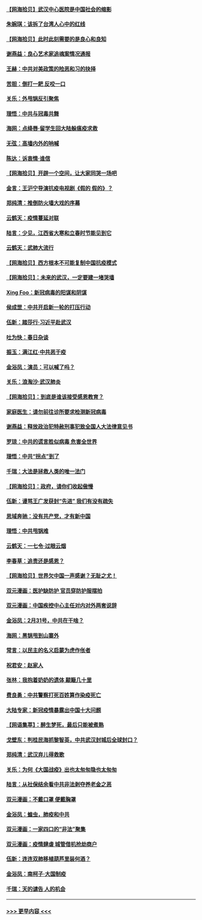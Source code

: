 #### [【网海拾贝】武汉中心医院是中国社会的缩影](../pages/nsc993/n11946574.md?t=03181331) 
#### [朱婉琪：该拆了台湾人心中的红线](../pages/nsc993/n11946959.md?t=03181331) 
#### [【网海拾贝】此时此刻需要的是良心和良知](../pages/nsc993/n11945471.md?t=03181331) 
#### [谢燕益：良心艺术家追魂案情况通报](../pages/nsc993/n11945327.md?t=03181331) 
#### [王赫：中共对美政策的险恶和习的抉择](../pages/nsc993/n11944942.md?t=03181331) 
#### [苦胆：倒打一耙 反咬一口](../pages/nsc993/n11944542.md?t=03181331) 
#### [关乐：外甩锅反引聚焦](../pages/nsc993/n11944211.md?t=03181331) 
#### [理悟：中共与冠毒共舞](../pages/nsc993/n11944197.md?t=03181331) 
#### [海网：点绛唇‧留学生回大陆躲瘟疫求救](../pages/nsc993/n11944043.md?t=03181331) 
#### [无弦：高墙内外的呐喊](../pages/nsc993/n11943684.md?t=03181331) 
#### [陈达：诉衷情·谁信](../pages/nsc993/n11942899.md?t=03181331) 
#### [【网海拾贝】开辟一个空间，让大家同哭一场吧](../pages/nsc993/n11942165.md?t=03181331) 
#### [金言：王沪宁导演抗疫电视剧《假的 假的》？](../pages/nsc993/n11941510.md?t=03181331) 
#### [郑纯清：推倒防火墙大戏的序幕](../pages/nsc993/n11940838.md?t=03181331) 
#### [云鹤天：疫情蔓延对联](../pages/nsc993/n11940579.md?t=03181331) 
#### [陆言：少见，江西省大寒和立春时节能见到它](../pages/nsc993/n11939983.md?t=03181331) 
#### [云鹤天：武肺大流行](../pages/nsc993/n11939902.md?t=03181331) 
#### [【网海拾贝】西方根本不可能复制中国抗疫模式](../pages/nsc993/n11939725.md?t=03181331) 
#### [【网海拾贝】：未来的武汉，一定要建一堵哭墙](../pages/nsc993/n11938684.md?t=03181331) 
#### [Xing Foo：新冠病毒的阳谋和阴谋](../pages/nsc993/n11936086.md?t=03181331) 
#### [侯成罡：中共开启新一轮的打压行动](../pages/nsc993/n11935730.md?t=03181331) 
#### [伍新：踏莎行‧习近平赴武汉](../pages/nsc993/n11935157.md?t=03181331) 
#### [吐为快：春日杂谈](../pages/nsc993/n11934776.md?t=03181331) 
#### [振玉：满江红‧中共恶于疫](../pages/nsc993/n11934647.md?t=03181331) 
#### [金浴凤：演员：可以喊了吗？](../pages/nsc993/n11934602.md?t=03181331) 
#### [关乐：浪淘沙·武汉肺炎](../pages/nsc993/n11931792.md?t=03181331) 
#### [【网海拾贝】：到底是谁该接受感恩教育？](../pages/nsc993/n11931552.md?t=03181331) 
#### [家庭医生：请勿前往诊所要求检测新冠病毒](../pages/nsc993/n11929190.md?t=03181331) 
#### [谢燕益：释放政治犯特赦刑事犯致全国人大法律意见书](../pages/nsc993/n11928978.md?t=03181331) 
#### [罗琼：中共的谎言胜似病毒 危害全世界](../pages/nsc993/n11922636.md?t=03181331) 
#### [理悟：中共“拐点”到了](../pages/nsc993/n11928496.md?t=03181331) 
#### [千瑞：大法是拯救人类的唯一法门](../pages/nsc993/n11927637.md?t=03181331) 
#### [【网海拾贝】：政府，请你们收起傲慢](../pages/nsc993/n11926932.md?t=03181331) 
#### [伍新：谩骂王广发获封“先进” 我们有没有疏失](../pages/nsc993/n11926101.md?t=03181331) 
#### [思域奔驰：没有共产党，才有新中国](../pages/nsc993/n11926058.md?t=03181331) 
#### [理悟：中共甩锅难](../pages/nsc993/n11925355.md?t=03181331) 
#### [云鹤天：一七令·过眼云烟](../pages/nsc993/n11925284.md?t=03181331) 
#### [李春草：追责还是感恩？](../pages/nsc993/n11925274.md?t=03181331) 
#### [【网海拾贝】世界欠中国一声感谢？无耻之尤！](../pages/nsc993/n11925239.md?t=03181331) 
#### [双元漫画：医护缺防护 官员穿防护服摆拍](../pages/nsc993/n11923899.md?t=03181331) 
#### [双元漫画：中国疾控中心主任对内对外两套说辞](../pages/nsc993/n11921994.md?t=03181331) 
#### [金浴凤：2月31号，中共在干啥？](../pages/nsc993/n11922706.md?t=03181331) 
#### [海网：黑锅甩到山寨外](../pages/nsc993/n11922688.md?t=03181331) 
#### [常言：以民主的名义启蒙为虎作伥者](../pages/nsc993/n11922217.md?t=03181331) 
#### [祝君安：赵家人](../pages/nsc993/n11922209.md?t=03181331) 
#### [张林：我抱着奶奶的遗体 颠簸几十里](../pages/nsc993/n11920945.md?t=03181331) 
#### [费良勇：中共警察打死百姓算作染疫死亡](../pages/nsc993/n11919264.md?t=03181331) 
#### [大陆专家：新冠疫情暴露出中国十大问题](../pages/nsc993/n11919187.md?t=03181331) 
#### [【网语集萃】：醉生梦死，最后只能被煮熟](../pages/nsc993/n11918994.md?t=03181331) 
#### [戈壁东：判桂民海抓黎智英，中共武汉封城后全球封口？](../pages/nsc993/n11917982.md?t=03181331) 
#### [郑纯清：武汉弃儿得救歌](../pages/nsc993/n11917881.md?t=03181331) 
#### [关乐：为何《大国战疫》出也太匆匆隐也太匆匆](../pages/nsc993/n11917792.md?t=03181331) 
#### [陆言：从社保结余看中共非法剥夺养老金之恶](../pages/nsc993/n11917084.md?t=03181331) 
#### [双元漫画：不戴口罩 便戴胸罩](../pages/nsc993/n11916447.md?t=03181331) 
#### [金浴凤：蝗虫，肺疫和中共](../pages/nsc993/n11916904.md?t=03181331) 
#### [双元漫画：一家四口的“非法”聚集](../pages/nsc993/n11916378.md?t=03181331) 
#### [双元漫画：疫情肆虐 城管借机抢劫商户](../pages/nsc993/n11916310.md?t=03181331) 
#### [伍新：连连双肺移植葫芦里装何酒？](../pages/nsc993/n11913667.md?t=03181331) 
#### [金浴凤：南柯子·大国制疫](../pages/nsc993/n11913657.md?t=03181331) 
#### [千瑞：天的谴告  人的机会](../pages/nsc993/n11913309.md?t=03181331) 

----
#### [ >>> 更早内容 <<< ](../indexes/nsc993-earlier.md)
